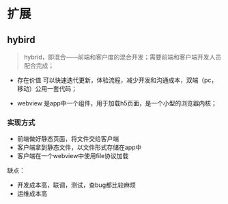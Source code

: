 # 扩展

## hybird
> hybrid，即混合——前端和客户度的混合开发；需要前端和客户端开发人员配合完成；

- 存在价值
可以快速迭代更新，体验流程，减少开发和沟通成本，双端（pc，移动）公用一套代码；

- webview
是app中一个组件，用于加载h5页面，是一个小型的浏览器内核；

### 实现方式
- 前端做好静态页面，将文件交给客户端
- 客户端拿到静态文件，以文件形式存储在app中
- 客户端在一个webview中使用file协议加载


缺点：
- 开发成本高，联调，测试，查bug都比较麻烦
- 运维成本高

